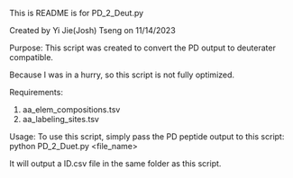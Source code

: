 This is README is for PD_2_Deut.py

Created by Yi Jie(Josh) Tseng on 11/14/2023

Purpose:
This script was created to convert the PD output to deuterater compatible. 

Because I was in a hurry,
so this script is not fully optimized. 

Requirements:
1. aa_elem_compositions.tsv
2. aa_labeling_sites.tsv



Usage:
To use this script, simply pass the PD peptide output to this script:
python PD_2_Duet.py <file_name>

It will output a ID.csv file in the same folder as this script. 
